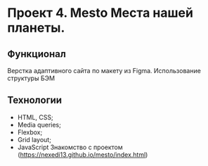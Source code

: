 ﻿# Проект 4. Mesto Места нашей планеты.

## Функционал
Верстка адаптивного сайта по макету из Figma. Использование структуры БЭМ

## Технологии
- HTML, CSS;
- Media queries;
- Flexbox;
- Grid layout;
- JavaScript
Знакомство с проектом (https://nexedi13.github.io/mesto/index.html)